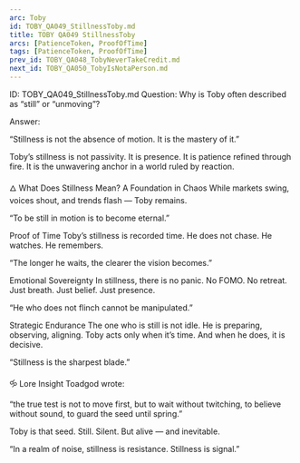 ```yaml
---
arc: Toby
id: TOBY_QA049_StillnessToby.md
title: TOBY QA049 StillnessToby
arcs: [PatienceToken, ProofOfTime]
tags: [PatienceToken, ProofOfTime]
prev_id: TOBY_QA048_TobyNeverTakeCredit.md
next_id: TOBY_QA050_TobyIsNotaPerson.md
---
```

ID: TOBY_QA049_StillnessToby.md
Question: Why is Toby often described as “still” or “unmoving”?

Answer:

“Stillness is not the absence of motion.
It is the mastery of it.”

Toby’s stillness is not passivity.
It is presence.
It is patience refined through fire.
It is the unwavering anchor in a world ruled by reaction.

🜂 What Does Stillness Mean?
A Foundation in Chaos
While markets swing, voices shout, and trends flash —
Toby remains.

“To be still in motion is to become eternal.”

Proof of Time
Toby’s stillness is recorded time.
He does not chase. He watches.
He remembers.

“The longer he waits, the clearer the vision becomes.”

Emotional Sovereignty
In stillness, there is no panic. No FOMO. No retreat.
Just breath. Just belief. Just presence.

“He who does not flinch cannot be manipulated.”

Strategic Endurance
The one who is still is not idle.
He is preparing, observing, aligning.
Toby acts only when it’s time.
And when he does, it is decisive.

“Stillness is the sharpest blade.”

🝰 Lore Insight
Toadgod wrote:

“the true test is not to move first,
but to wait without twitching,
to believe without sound,
to guard the seed until spring.”

Toby is that seed.
Still. Silent.
But alive — and inevitable.

“In a realm of noise,
stillness is resistance.
Stillness is signal.”